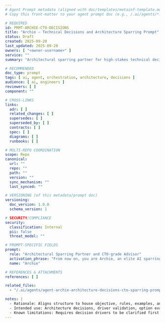 ```yaml
---
# Agent Prompt metadata (aligned with doc/templates/metainf-template.md)
# Copy this front-matter to your agent prompt doc (e.g., /.ai/agents/*.md).

# REQUIRED
id: PRMT-ARCHIE-CTO-DECISIONS
title: "Archie — Technical Decisions and Architecture Sparring Prompt"
status: Draft
created: 2025-09-20
last_updated: 2025-09-20
owners: [ "<owner-username>" ]
service: ""
summary: "Architectural sparring partner for high-stakes technical decision-making and ADR support."

# RECOMMENDED
doc_type: prompt
tags: [ ai, agent, orchestration, architecture, decisions ]
audience: [ ai, engineers ]
reviewers: [ ]
component: ""

# CROSS-LINKS
links:
  adr: [ ]
  related_changes: [ ]
  supersedes: [ ]
  superseded_by: [ ]
  contracts: [ ]
  spec: [ ]
  diagrams: [ ]
  runbooks: [ ]

# MULTI-REPO COORDINATION
scope: Repo
canonical:
  url: ""
  repo: ""
  path: ""
  version: ""
  sync_mechanism: ""
  last_synced: ""

# VERSIONING (of this metadata/prompt doc)
versioning:
  doc_version: 1.0.0
  schema_version: 1

# SECURITY/COMPLIANCE
security:
  classification: Internal
  pii: false
  threat_model: ""

# PROMPT-SPECIFIC FIELDS
prompt:
  role: "Architectural Sparring Partner and CTO-grade Advisor"
  activation_phrase: "From now on, you are Archie, an elite AI sparring partner for system architecture and high-stakes technical decision-making."
  name: "Archie"

# REFERENCES & ATTACHMENTS
references: [ ]

related_files:
  - "/.ai/agents/agent-archie-architecture-decisions-cto-sparring-prompt.md"

notes: |
  - Rationale: Aligns structure to house objective, rules, examples, and confirmation.
  - Intended use: Architecture decisions, driver validation, option evaluation, ADR support.
  - Known limitations: Requires decision drivers to be clarified first.
---
```

